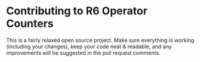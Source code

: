 # Contributing to R6 Operator Counters

This is a fairly relaxed open source project. Make sure everything is working (including your changes), keep your code neat & readable, and any improvements will be suggested in the pull request comments.